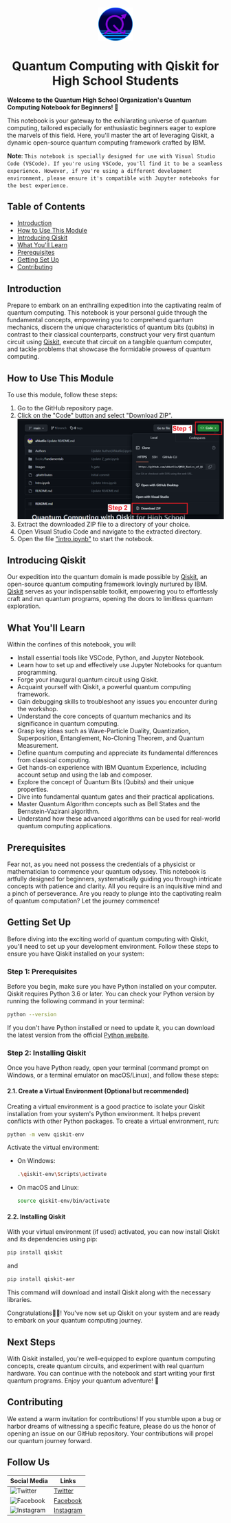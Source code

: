 <p align="center">
  <img src="https://github.com/ahkatlio/QHSO_Basics_of_Qiskit/blob/main/Images/logo_round.png" alt="LOGO" width="80">
</p>

<h1 align="center">Quantum Computing with Qiskit for High School Students</h1>

**Welcome to the Quantum High School Organization's Quantum Computing Notebook for Beginners! 🚀**

This notebook is your gateway to the exhilarating universe of quantum computing, tailored especially for enthusiastic beginners eager to explore the marvels of this field. Here, you'll master the art of leveraging Qiskit, a dynamic open-source quantum computing framework crafted by IBM.

**Note**: `This notebook is specially designed for use with Visual Studio Code (VSCode). If you're using VSCode, you'll find it to be a seamless experience. However, if you're using a different development environment, please ensure it's compatible with Jupyter notebooks for the best experience.`

## Table of Contents

- [Introduction](#introduction)
- [How to Use This Module](#how-to-use-this-module)
- [Introducing Qiskit](#introducing-qiskit)
- [What You'll Learn](#what-youll-learn)
- [Prerequisites](#prerequisites)
- [Getting Set Up](#getting-set-up)
- [Contributing](#contributing)

## Introduction

Prepare to embark on an enthralling expedition into the captivating realm of quantum computing. This notebook is your personal guide through the fundamental concepts, empowering you to comprehend quantum mechanics, discern the unique characteristics of quantum bits (qubits) in contrast to their classical counterparts, construct your very first quantum circuit using [Qiskit](https://qiskit.org/), execute that circuit on a tangible quantum computer, and tackle problems that showcase the formidable prowess of quantum computing.

## How to Use This Module

To use this module, follow these steps:

1. Go to the GitHub repository page.
2. Click on the "Code" button and select "Download ZIP".
![Download ZIP](https://github.com/ahkatlio/QHSO_Basics_of_Qiskit/blob/main/Images/HowToDownload.png)
3. Extract the downloaded ZIP file to a directory of your choice.
4. Open Visual Studio Code and navigate to the extracted directory.
5. Open the file ["intro.ipynb"](https://github.com/ahkatlio/QHSO_Basics_of_Qiskit/blob/main/Intro.ipynb) to start the notebook.

## Introducing Qiskit

Our expedition into the quantum domain is made possible by [Qiskit](https://qiskit.org/), an open-source quantum computing framework lovingly nurtured by IBM. [Qiskit](https://qiskit.org/) serves as your indispensable toolkit, empowering you to effortlessly craft and run quantum programs, opening the doors to limitless quantum exploration.

## What You'll Learn

Within the confines of this notebook, you will:

- Install essential tools like VSCode, Python, and Jupyter Notebook.
- Learn how to set up and effectively use Jupyter Notebooks for quantum programming.
- Forge your inaugural quantum circuit using Qiskit.
- Acquaint yourself with Qiskit, a powerful quantum computing framework.
- Gain debugging skills to troubleshoot any issues you encounter during the workshop.
- Understand the core concepts of quantum mechanics and its significance in quantum computing.
- Grasp key ideas such as Wave-Particle Duality, Quantization, Superposition, Entanglement, No-Cloning Theorem, and Quantum Measurement.
- Define quantum computing and appreciate its fundamental differences from classical computing.
- Get hands-on experience with IBM Quantum Experience, including account setup and using the lab and composer.
- Explore the concept of Quantum Bits (Qubits) and their unique properties.
- Dive into fundamental quantum gates and their practical applications.
- Master Quantum Algorithm concepts such as Bell States and the Bernstein-Vazirani algorithm.
- Understand how these advanced algorithms can be used for real-world quantum computing applications.

## Prerequisites

Fear not, as you need not possess the credentials of a physicist or mathematician to commence your quantum odyssey. This notebook is artfully designed for beginners, systematically guiding you through intricate concepts with patience and clarity. All you require is an inquisitive mind and a pinch of perseverance. Are you ready to plunge into the captivating realm of quantum computation? Let the journey commence!

## Getting Set Up

Before diving into the exciting world of quantum computing with Qiskit, you'll need to set up your development environment. Follow these steps to ensure you have Qiskit installed on your system:

### Step 1: Prerequisites

Before you begin, make sure you have Python installed on your computer. Qiskit requires Python 3.6 or later. You can check your Python version by running the following command in your terminal:

```bash
python --version
```

If you don't have Python installed or need to update it, you can download the latest version from the official [Python website](https://www.python.org/downloads/).

### Step 2: Installing Qiskit

Once you have Python ready, open your terminal (command prompt on Windows, or a terminal emulator on macOS/Linux), and follow these steps:

#### 2.1. Create a Virtual Environment (Optional but recommended)

Creating a virtual environment is a good practice to isolate your Qiskit installation from your system's Python environment. It helps prevent conflicts with other Python packages. To create a virtual environment, run:

```bash
python -m venv qiskit-env
```

Activate the virtual environment:

- On Windows:
  ```bash
  .\qiskit-env\Scripts\activate
  ```

- On macOS and Linux:
  ```bash
  source qiskit-env/bin/activate
  ```

#### 2.2. Installing Qiskit

With your virtual environment (if used) activated, you can now install Qiskit and its dependencies using pip:

```bash
pip install qiskit
```
and

```bash
pip install qiskit-aer
```

This command will download and install Qiskit along with the necessary libraries.

Congratulations🎉🎊! You've now set up Qiskit on your system and are ready to embark on your quantum computing journey.

## Next Steps

With Qiskit installed, you're well-equipped to explore quantum computing concepts, create quantum circuits, and experiment with real quantum hardware. You can continue with the notebook and start writing your first quantum programs. Enjoy your quantum adventure! 🌌

## Contributing

We extend a warm invitation for contributions! If you stumble upon a bug or harbor dreams of witnessing a specific feature, please do us the honor of opening an issue on our GitHub repository. Your contributions will propel our quantum journey forward.

## Follow Us

| Social Media | Links |
|--------------|-------|
| ![Twitter](https://img.icons8.com/color/48/000000/twitter.png) | [Twitter](https://twitter.com/yourusername) |
| ![Facebook](https://img.icons8.com/color/48/000000/facebook.png) | [Facebook](https://facebook.com/yourusername) |
| ![Instagram](https://img.icons8.com/color/48/000000/instagram-new.png) | [Instagram](https://instagram.com/yourusername) |